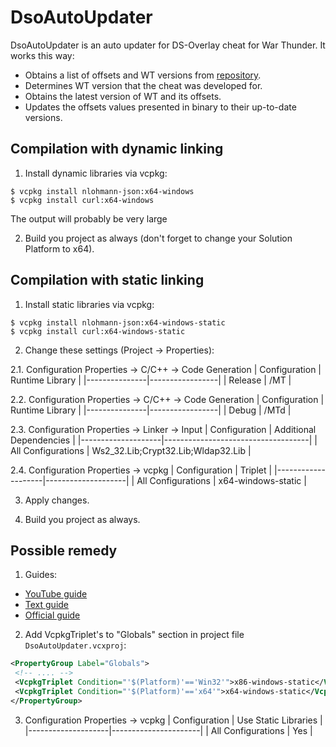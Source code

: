 # DsoAutoUpdater 
DsoAutoUpdater is an auto updater for DS-Overlay cheat for War Thunder. It works this way:
* Obtains a list of offsets and WT versions from [repository](https://github.com/Hxnter999/ThunderDumps).
* Determines WT version that the cheat was developed for.
* Obtains the latest version of WT and its offsets.
* Updates the offsets values presented in binary to their up-to-date versions.


## Compilation with dynamic linking
1. Install dynamic libraries via vcpkg:
```shell
$ vcpkg install nlohmann-json:x64-windows
$ vcpkg install curl:x64-windows
```
The output will probably be very large

2. Build you project as always (don't forget to change your Solution Platform to x64).


## Compilation with static linking
1. Install static libraries via vcpkg:
```shell
$ vcpkg install nlohmann-json:x64-windows-static
$ vcpkg install curl:x64-windows-static
```

2. Change these settings (Project -> Properties):
 
2.1. Configuration Properties -> C/C++ -> Code Generation
| Configuration | Runtime Library |
|---------------|-----------------|
| Release       | /MT             |

2.2. Configuration Properties -> C/C++ -> Code Generation
| Configuration | Runtime Library |
|---------------|-----------------|
| Debug         | /MTd            |

2.3. Configuration Properties -> Linker -> Input
| Configuration      | Additional Dependencies            |
|--------------------|------------------------------------|
| All Configurations | Ws2_32.Lib;Crypt32.Lib;Wldap32.Lib |

2.4. Configuration Properties -> vcpkg
| Configuration      | Triplet            |
|--------------------|--------------------|
| All Configurations | x64-windows-static |

3. Apply changes.

4. Build you project as always.


## Possible remedy
1. Guides:
* [YouTube guide](https://www.youtube.com/watch?v=9TNPhanYbrA)
* [Text guide](https://levelup.gitconnected.com/how-to-statically-link-c-libraries-with-vcpkg-visual-studio-2019-435c2d4ace03)
* [Official guide](https://devblogs.microsoft.com/cppblog/vcpkg-updates-static-linking-is-now-available/)

2. Add VcpkgTriplet's to "Globals" section in project file `DsoAutoUpdater.vcxproj`:
```xml
<PropertyGroup Label="Globals">
 <!-- .... -->
 <VcpkgTriplet Condition="'$(Platform)'=='Win32'">x86-windows-static</VcpkgTriplet>
 <VcpkgTriplet Condition="'$(Platform)'=='x64'">x64-windows-static</VcpkgTriplet>
</PropertyGroup>
```

3. Configuration Properties -> vcpkg
| Configuration      | Use Static Libraries |
|--------------------|----------------------|
| All Configurations | Yes                  |
